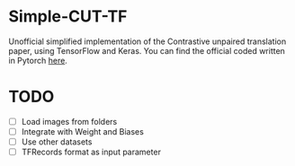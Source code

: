 # Simple-CUT-TF
Unofficial simplified implementation of the Contrastive unpaired translation paper, using TensorFlow and Keras.
You can find the official coded written in Pytorch [here](https://github.com/taesungp/contrastive-unpaired-translation).

# TODO
- [ ] Load images from folders
- [ ] Integrate with Weight and Biases
- [ ] Use other datasets
- [ ] TFRecords format as input parameter